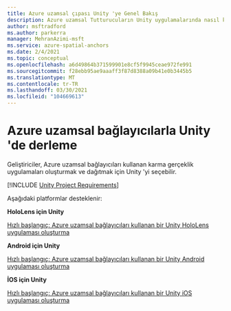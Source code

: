 ```yaml
---
title: Azure uzamsal çıpası Unity 'ye Genel Bakış
description: Azure uzamsal Tutturucuların Unity uygulamalarında nasıl kullanılabileceğini öğrenin. HoloLens, Android için Unity ve iOS için Unity için hızlı başlangıçlara bakın.
author: msftradford
ms.author: parkerra
manager: MehranAzimi-msft
ms.service: azure-spatial-anchors
ms.date: 2/4/2021
ms.topic: conceptual
ms.openlocfilehash: a6d49864b371599901e8cf5f9945ceae972fe991
ms.sourcegitcommit: f28ebb95ae9aaaff3f87d8388a09b41e0b3445b5
ms.translationtype: MT
ms.contentlocale: tr-TR
ms.lasthandoff: 03/30/2021
ms.locfileid: "104669613"
---
```

# <a name="building-in-unity-with-azure-spatial-anchors"></a>Azure uzamsal bağlayıcılarla Unity 'de derleme

Geliştiriciler, Azure uzamsal bağlayıcıları kullanan karma gerçeklik uygulamaları oluşturmak ve dağıtmak için Unity 'yi seçebilir.

[!INCLUDE [Unity Project Requirements](../../includes/spatial-anchors-unity-project-requirements.md)]

Aşağıdaki platformlar desteklenir:

**HoloLens için Unity**

[Hızlı başlangıç: Azure uzamsal bağlayıcıları kullanan bir Unity HoloLens uygulaması oluşturma](./quickstarts/get-started-unity-hololens.md)

**Android için Unity**

[Hızlı başlangıç: Azure uzamsal bağlayıcıları kullanan bir Unity Android uygulaması oluşturma](./quickstarts/get-started-unity-android.md)

**İOS için Unity**

[Hızlı başlangıç: Azure uzamsal bağlayıcıları kullanan bir Unity iOS uygulaması oluşturma](./quickstarts/get-started-unity-ios.md)